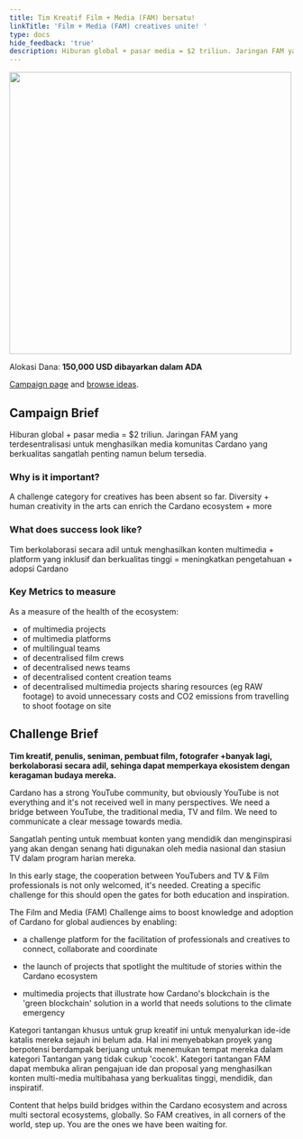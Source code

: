 ```yaml
---
title: Tim Kreatif Film + Media (FAM) bersatu!
linkTitle: 'Film + Media (FAM) creatives unite! '
type: docs
hide_feedback: 'true'
description: Hiburan global + pasar media = $2 triliun. Jaringan FAM yang terdesentralisasi untuk menghasilkan media komunitas Cardano yang berkualitas sangatlah penting namun belum tersedia.
---
```


<img src="https://cardano.ideascale.com/community-library/accounts/93/936143/Public/20-Film--Media-FAM-creatives-unite-4e9e0a.png" style="width:500px;height500px">

Alokasi Dana: **150,000 USD dibayarkan dalam ADA**

[Campaign page](https://cardano.ideascale.com/c/idea/383633) and [browse ideas](https://cardano.ideascale.com/c/campaigns/26452/stage/all/ideas/unspecified).

## Campaign Brief

Hiburan global + pasar media = $2 triliun. Jaringan FAM yang terdesentralisasi untuk menghasilkan media komunitas Cardano yang berkualitas sangatlah penting namun belum tersedia.

### Why is it important?

A challenge category for creatives has been absent so far. Diversity + human creativity in the arts can enrich the Cardano ecosystem + more

### What does success look like?

Tim berkolaborasi secara adil untuk menghasilkan konten multimedia + platform yang inklusif dan berkualitas tinggi = meningkatkan pengetahuan + adopsi Cardano

### Key Metrics to measure

As a measure of the health of the ecosystem:

- of multimedia projects
- of multimedia platforms
- of multilingual teams
- of decentralised film crews
- of decentralised news teams
- of decentralised content creation teams
- of decentralised multimedia projects sharing resources (eg RAW footage) to avoid unnecessary costs and CO2 emissions from travelling to shoot footage on site

## Challenge Brief

**Tim kreatif, penulis, seniman, pembuat film, fotografer +banyak lagi, berkolaborasi secara adil, sehinga dapat memperkaya ekosistem dengan keragaman budaya mereka.**

Cardano has a strong YouTube community, but obviously YouTube is not everything and it's not received well in many perspectives. We need a bridge between YouTube, the traditional media, TV and film. We need to communicate a clear message towards media.

Sangatlah penting untuk membuat konten yang mendidik dan menginspirasi yang akan dengan senang hati digunakan oleh media nasional dan stasiun TV dalam program harian mereka.

In this early stage, the cooperation between YouTubers and TV &amp; Film professionals is not only welcomed, it's needed. Creating a specific challenge for this should open the gates for both education and inspiration.

The Film and Media (FAM) Challenge aims to boost knowledge and adoption of Cardano for global audiences by enabling:

- a challenge platform for the facilitation of professionals and creatives to connect, collaborate and coordinate

- the launch of projects that spotlight the multitude of stories within the Cardano ecosystem

- multimedia projects that illustrate how Cardano's blockchain is the 'green blockchain' solution in a world that needs solutions to the climate emergency

Kategori tantangan khusus untuk grup kreatif ini untuk menyalurkan ide-ide katalis mereka sejauh ini belum ada. Hal ini menyebabkan proyek yang berpotensi berdampak berjuang untuk menemukan tempat mereka dalam kategori Tantangan yang tidak cukup 'cocok'. Kategori tantangan FAM dapat membuka aliran pengajuan ide dan proposal yang menghasilkan konten multi-media multibahasa yang berkualitas tinggi, mendidik, dan inspiratif.

Content that helps build bridges within the Cardano ecosystem and across multi sectoral ecosystems, globally. So FAM creatives, in all corners of the world, step up. You are the ones we have been waiting for.

